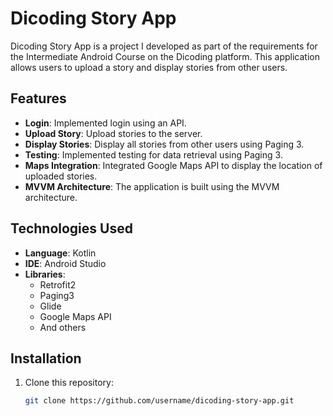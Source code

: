 # Dicoding Story App

Dicoding Story App is a project I developed as part of the requirements for the Intermediate Android Course on the Dicoding platform. This application allows users to upload a story and display stories from other users.

## Features

- **Login**: Implemented login using an API.
- **Upload Story**: Upload stories to the server.
- **Display Stories**: Display all stories from other users using Paging 3.
- **Testing**: Implemented testing for data retrieval using Paging 3.
- **Maps Integration**: Integrated Google Maps API to display the location of uploaded stories.
- **MVVM Architecture**: The application is built using the MVVM architecture.

## Technologies Used

- **Language**: Kotlin
- **IDE**: Android Studio
- **Libraries**:
    - Retrofit2
    - Paging3
    - Glide
    - Google Maps API
    - And others

## Installation

1. Clone this repository:
   ```bash
   git clone https://github.com/username/dicoding-story-app.git